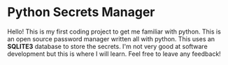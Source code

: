# Python Secrets Manager

Hello! This is my first coding project to get me familiar with python. This is an open source password manager written all with python. This uses an **SQLITE3** database to store the secrets. I'm not very good at software development but this is where I will learn. Feel free to leave any feedback! 